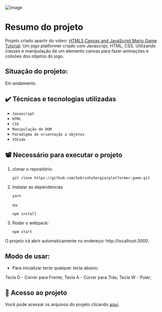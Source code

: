 ![image](https://user-images.githubusercontent.com/78986028/165563343-d6fef85c-6d9a-4225-88b1-9ee7d1ffb2af.png)

# Resumo do projeto
Projeto criado apartir do video: [HTML5 Canvas and JavaScript Mario Game Tutorial](https://www.youtube.com/watch?v=4q2vvZn5aoo&ab_channel=ChrisCourses).
Um jogo platformer criado com Javascript, HTML, CSS. Utilizando classes e manipulação de um elemento canvas para fazer animações e colisões dos objetos do jogo.
</br> <h2>Situação do projeto: </h2>Em andamento.

## ✔️ Técnicas e tecnologias utilizadas

- ``Javascript``
- ``HTML``
- ``CSS``
- ``Manipulação de DOM``
- ``Paradigma de orientação a objetos``
- ``VSCode``

## 📽️ Necessário para executar o projeto
1.  clonar o repositório:

        git clone https://github.com/SobrinhoSergio/platformer-game.git 

2.  Inatalar as dependencias

        yarn

    ou

        npm install

3.  Rodar o webpack:

        npm start

O projeto irá abrir automaticamente no endereço: http://localhost:3000.


## Modo de usar:

- Para inicializar tecle qualquer tecla abaixo;

Tecla D - Correr para Frente;
Tecla A - Correr para Trás;
Tecla W - Pular;


## 📁 Acesso ao projeto
Você pode acessar os arquivos do projeto clicando [aqui](https://github.com/SobrinhoSergio/platformer-game).
